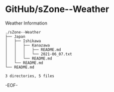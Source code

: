 # GitHub/sZone--Weather

Weather Information

    ./sZone--Weather
    ├── Japan
    │   ├── Ishikawa
    │   │   ├── Kanazawa
    │   │   │   ├── README.md
    │   │   │   └── 2021-06_07.txt
    │   │   └── README.md
    │   └── README.md
    └── README.md

    3 directories, 5 files

-EOF-
